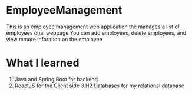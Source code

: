 # EmployeeManagement
This is an employee management web application the manages a list of employees ona. webpage
You can add employees, delete employees, and view mmore inforation on the employee

# What I learned
1. Java and Spring Boot for backend
2. ReactJS for the Client side
3.H2 Databases for my relational database

